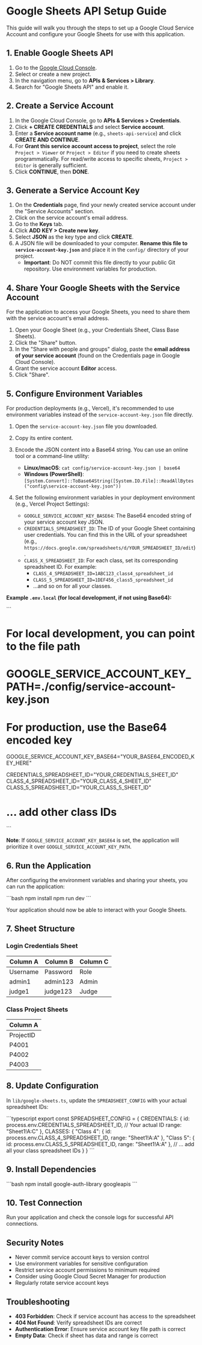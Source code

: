 # Google Sheets API Setup Guide

This guide will walk you through the steps to set up a Google Cloud Service Account and configure your Google Sheets for use with this application.

## 1. Enable Google Sheets API

1. Go to the [Google Cloud Console](https://console.cloud.google.com/).
2. Select or create a new project.
3. In the navigation menu, go to **APIs & Services > Library**.
4. Search for "Google Sheets API" and enable it.

## 2. Create a Service Account

1. In the Google Cloud Console, go to **APIs & Services > Credentials**.
2. Click **+ CREATE CREDENTIALS** and select **Service account**.
3. Enter a **Service account name** (e.g., `sheets-api-service`) and click **CREATE AND CONTINUE**.
4. For **Grant this service account access to project**, select the role `Project > Viewer` or `Project > Editor` if you need to create sheets programmatically. For read/write access to specific sheets, `Project > Editor` is generally sufficient.
5. Click **CONTINUE**, then **DONE**.

## 3. Generate a Service Account Key

1. On the **Credentials** page, find your newly created service account under the "Service Accounts" section.
2. Click on the service account's email address.
3. Go to the **Keys** tab.
4. Click **ADD KEY > Create new key**.
5. Select **JSON** as the key type and click **CREATE**.
6. A JSON file will be downloaded to your computer. **Rename this file to `service-account-key.json`** and place it in the `config/` directory of your project.
   * **Important**: Do NOT commit this file directly to your public Git repository. Use environment variables for production.

## 4. Share Your Google Sheets with the Service Account

For the application to access your Google Sheets, you need to share them with the service account's email address.

1. Open your Google Sheet (e.g., your Credentials Sheet, Class Base Sheets).
2. Click the "Share" button.
3. In the "Share with people and groups" dialog, paste the **email address of your service account** (found on the Credentials page in Google Cloud Console).
4. Grant the service account **Editor** access.
5. Click "Share".

## 5. Configure Environment Variables

For production deployments (e.g., Vercel), it's recommended to use environment variables instead of the `service-account-key.json` file directly.

1. Open the `service-account-key.json` file you downloaded.
2. Copy its entire content.
3. Encode the JSON content into a Base64 string. You can use an online tool or a command-line utility:
   * **Linux/macOS**: `cat config/service-account-key.json | base64`
   * **Windows (PowerShell)**: `[System.Convert]::ToBase64String([System.IO.File]::ReadAllBytes("config\service-account-key.json"))`
4. Set the following environment variables in your deployment environment (e.g., Vercel Project Settings):

   * `GOOGLE_SERVICE_ACCOUNT_KEY_BASE64`: The Base64 encoded string of your service account key JSON.
   * `CREDENTIALS_SPREADSHEET_ID`: The ID of your Google Sheet containing user credentials. You can find this in the URL of your spreadsheet (e.g., `https://docs.google.com/spreadsheets/d/YOUR_SPREADSHEET_ID/edit`).
   * `CLASS_X_SPREADSHEET_ID`: For each class, set its corresponding spreadsheet ID. For example:
     * `CLASS_4_SPREADSHEET_ID=1ABC123_class4_spreadsheet_id`
     * `CLASS_5_SPREADSHEET_ID=1DEF456_class5_spreadsheet_id`
     * ...and so on for all your classes.

**Example `.env.local` (for local development, if not using Base64):**

\`\`\`
# For local development, you can point to the file path
# GOOGLE_SERVICE_ACCOUNT_KEY_PATH=./config/service-account-key.json

# For production, use the Base64 encoded key
GOOGLE_SERVICE_ACCOUNT_KEY_BASE64="YOUR_BASE64_ENCODED_KEY_HERE"

CREDENTIALS_SPREADSHEET_ID="YOUR_CREDENTIALS_SHEET_ID"
CLASS_4_SPREADSHEET_ID="YOUR_CLASS_4_SHEET_ID"
CLASS_5_SPREADSHEET_ID="YOUR_CLASS_5_SHEET_ID"
# ... add other class IDs
\`\`\`

**Note**: If `GOOGLE_SERVICE_ACCOUNT_KEY_BASE64` is set, the application will prioritize it over `GOOGLE_SERVICE_ACCOUNT_KEY_PATH`.

## 6. Run the Application

After configuring the environment variables and sharing your sheets, you can run the application:

\`\`\`bash
npm install
npm run dev
\`\`\`

Your application should now be able to interact with your Google Sheets.

## 7. Sheet Structure

### Login Credentials Sheet
| Column A | Column B | Column C |
|----------|----------|----------|
| Username | Password | Role     |
| admin1   | admin123 | Admin    |
| judge1   | judge123 | Judge    |

### Class Project Sheets
| Column A  |
|-----------|
| ProjectID |
| P4001     |
| P4002     |
| P4003     |

## 8. Update Configuration

In `lib/google-sheets.ts`, update the `SPREADSHEET_CONFIG` with your actual spreadsheet IDs:

\`\`\`typescript
export const SPREADSHEET_CONFIG = {
  CREDENTIALS: {
    id: process.env.CREDENTIALS_SPREADSHEET_ID, // Your actual ID
    range: "Sheet1!A:C"
  },
  CLASSES: {
    "Class 4": { id: process.env.CLASS_4_SPREADSHEET_ID, range: "Sheet1!A:A" },
    "Class 5": { id: process.env.CLASS_5_SPREADSHEET_ID, range: "Sheet1!A:A" },
    // ... add all your class spreadsheet IDs
  }
}
\`\`\`

## 9. Install Dependencies

\`\`\`bash
npm install google-auth-library googleapis
\`\`\`

## 10. Test Connection

Run your application and check the console logs for successful API connections.

## Security Notes

- Never commit service account keys to version control
- Use environment variables for sensitive configuration
- Restrict service account permissions to minimum required
- Consider using Google Cloud Secret Manager for production
- Regularly rotate service account keys

## Troubleshooting

- **403 Forbidden**: Check if service account has access to the spreadsheet
- **404 Not Found**: Verify spreadsheet IDs are correct
- **Authentication Error**: Ensure service account key file path is correct
- **Empty Data**: Check if sheet has data and range is correct
